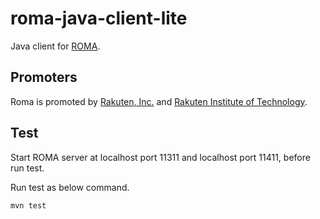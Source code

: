 roma-java-client-lite
======================

Java client for [ROMA](http://roma-kvs.org/ "ROMA").

## Promoters

Roma is promoted by [Rakuten, Inc.](http://global.rakuten.com/corp/) and [Rakuten Institute of Technology](http://rit.rakuten.co.jp/).

## Test

Start ROMA server at localhost port 11311 and localhost port 11411, before run test.

Run test as below command.

    mvn test
